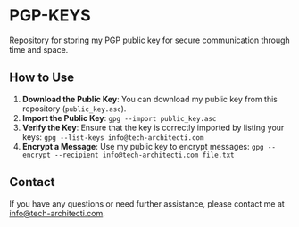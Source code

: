 # PGP-KEYS

Repository for storing my PGP public key for secure communication through time and space.

## How to Use

1. **Download the Public Key**: You can download my public key from this repository (`public_key.asc`).
2. **Import the Public Key**: `gpg --import public_key.asc`
3. **Verify the Key**: Ensure that the key is correctly imported by listing your keys: `gpg --list-keys info@tech-architecti.com`
4. **Encrypt a Message**: Use my public key to encrypt messages: `gpg --encrypt --recipient info@tech-architecti.com file.txt`

## Contact

If you have any questions or need further assistance, please contact me at [info@tech-architecti.com](mailto:info@tech-architecti.com).
